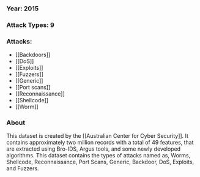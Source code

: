 ### Year: 2015
### Attack Types: 9
### Attacks:
 - [[Backdoors]]
 - [[DoS]]
 - [[Exploits]]
 - [[Fuzzers]]
 - [[Generic]]
 - [[Port scans]]
 - [[Reconnaissance]]
 - [[Shellcode]]
 - [[Worm]]
### About
This dataset is created by the [[Australian Center for Cyber Security]].
It contains approximately two million records with a total of 49 features, that are extracted using Bro-IDS, Argus tools, and some newly developed algorithms. This dataset contains the types of attacks named as, Worms, Shellcode, Reconnaissance, Port Scans, Generic, Backdoor, DoS, Exploits, and Fuzzers.